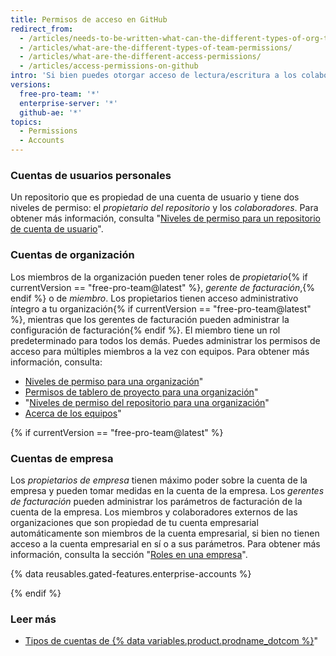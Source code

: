 ```yaml
---
title: Permisos de acceso en GitHub
redirect_from:
  - /articles/needs-to-be-written-what-can-the-different-types-of-org-team-permissions-do/
  - /articles/what-are-the-different-types-of-team-permissions/
  - /articles/what-are-the-different-access-permissions/
  - /articles/access-permissions-on-github
intro: 'Si bien puedes otorgar acceso de lectura/escritura a los colaboradores en un repositorio personal, los miembros de una organización pueden tener más permisos de acceso granular para los repositorios de la organización.'
versions:
  free-pro-team: '*'
  enterprise-server: '*'
  github-ae: '*'
topics:
  - Permissions
  - Accounts
---
```


### Cuentas de usuarios personales

Un repositorio que es propiedad de una cuenta de usuario y tiene dos niveles de permiso: el *propietario del repositorio* y los *colaboradores*. Para obtener más información, consulta "[Niveles de permiso para un repositorio de cuenta de usuario](/articles/permission-levels-for-a-user-account-repository)".

### Cuentas de organización

Los miembros de la organización pueden tener roles de *propietario*{% if currentVersion == "free-pro-team@latest" %}, *gerente de facturación*,{% endif %} o de *miembro*. Los propietarios tienen acceso administrativo íntegro a tu organización{% if currentVersion == "free-pro-team@latest" %}, mientras que los gerentes de facturación pueden administrar la configuración de facturación{% endif %}. El miembro tiene un rol predeterminado para todos los demás. Puedes administrar los permisos de acceso para múltiples miembros a la vez con equipos. Para obtener más información, consulta:
- [Niveles de permiso para una organización](/articles/permission-levels-for-an-organization)"
- [Permisos de tablero de proyecto para una organización](/articles/project-board-permissions-for-an-organization)"
- "[Niveles de permiso del repositorio para una organización](/articles/repository-permission-levels-for-an-organization)"
- [Acerca de los equipos](/articles/about-teams)"

{% if currentVersion == "free-pro-team@latest" %}

### Cuentas de empresa

Los *propietarios de empresa* tienen máximo poder sobre la cuenta de la empresa y pueden tomar medidas en la cuenta de la empresa. Los *gerentes de facturación* pueden administrar los parámetros de facturación de la cuenta de la empresa. Los miembros y colaboradores externos de las organizaciones que son propiedad de tu cuenta empresarial automáticamente son miembros de la cuenta empresarial, si bien no tienen acceso a la cuenta empresarial en sí o a sus parámetros. Para obtener más información, consulta la sección "[Roles en una empresa](/github/setting-up-and-managing-your-enterprise/roles-in-an-enterprise)".

{% data reusables.gated-features.enterprise-accounts %}

{% endif %}

### Leer más

- [Tipos de cuentas de {% data variables.product.prodname_dotcom %}](/articles/types-of-github-accounts)"
